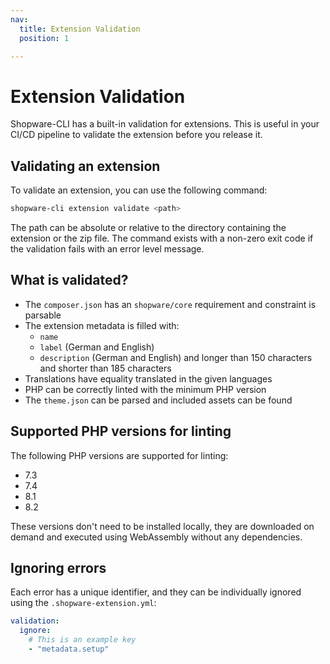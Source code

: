 ```yaml
---
nav:
  title: Extension Validation
  position: 1

---
```


# Extension Validation

Shopware-CLI has a built-in validation for extensions. This is useful in your CI/CD pipeline to validate the extension before you release it.

## Validating an extension

To validate an extension, you can use the following command:

```bash
shopware-cli extension validate <path>
```

The path can be absolute or relative to the directory containing the extension or the zip file. The command exists with a non-zero exit code if the validation fails with an error level message.

## What is validated?

- The `composer.json` has an `shopware/core` requirement and constraint is parsable
- The extension metadata is filled with:
  - `name`
  - `label` (German and English)
  - `description` (German and English) and longer than 150 characters and shorter than 185 characters
- Translations have equality translated in the given languages
- PHP can be correctly linted with the minimum PHP version
- The `theme.json` can be parsed and included assets can be found

## Supported PHP versions for linting

The following PHP versions are supported for linting:

- 7.3
- 7.4
- 8.1
- 8.2

These versions don't need to be installed locally, they are downloaded on demand and executed using WebAssembly without any dependencies.

## Ignoring errors

Each error has a unique identifier, and they can be individually ignored using the `.shopware-extension.yml`:

```yaml
validation:
  ignore:
    # This is an example key
    - "metadata.setup"
```
